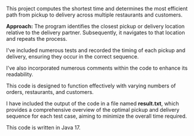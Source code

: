 This project computes the shortest time and determines the most efficient path from pickup to delivery across multiple restaurants and customers.

**Approach:** The program identifies the closest pickup or delivery location relative to the delivery partner. Subsequently, it navigates to that location and repeats the process.

I've included numerous tests and recorded the timing of each pickup and delivery, ensuring they occur in the correct sequence.

I've also incorporated numerous comments within the code to enhance its readability.

This code is designed to function effectively with varying numbers of orders, restaurants, and customers.

I have included the output of the code in a file named **result.txt**, which provides a comprehensive overview of the optimal pickup and delivery sequence for each test case, aiming to minimize the overall time required.

This code is written in Java 17.
